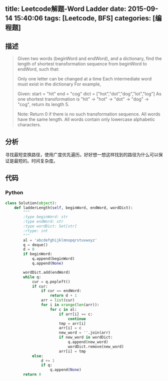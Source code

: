 title: Leetcode解题-Word Ladder
date: 2015-09-14 15:40:06
tags: [Leetcode, BFS]
categories: [编程题]
---

## 描述
> Given two words (beginWord and endWord), and a dictionary, find the length of shortest transformation sequence from beginWord to endWord, such that:
>
> Only one letter can be changed at a time
> Each intermediate word must exist in the dictionary
> For example,
>
> Given:
> start = "hit"
> end = "cog"
> dict = ["hot","dot","dog","lot","log"]
> As one shortest transformation is "hit" -> "hot" -> "dot" -> "dog" -> "cog",
> return its length 5.
>
> Note:
> Return 0 if there is no such transformation sequence.
> All words have the same length.
> All words contain only lowercase alphabetic characters.

## 分析
寻找最短变换路径，使用广度优先遍历。好好想一想这样找到的路径为什么可以保证是最短的。时间复杂度。

## 代码
### Python
```python
class Solution(object):
    def ladderLength(self, beginWord, endWord, wordDict):
        """
        :type beginWord: str
        :type endWord: str
        :type wordDict: Set[str]
        :rtype: int
        """
        al = 'abcdefghijklmnopqrstuvwxyz'
        q = deque()
        d = 0
        if beginWord:
            q.append(beginWord)
            q.append(None)

        wordDict.add(endWord)
        while q:
            cur = q.popleft()
            if cur:
                if cur == endWord:
                    return d + 1
                arr = list(cur)
                for i in xrange(len(arr)):
                    for c in al:
                        if arr[i] == c:
                            continue
                        tmp = arr[i]
                        arr[i] = c
                        new_word = ''.join(arr)
                        if new_word in wordDict:
                            q.append(new_word)
                            wordDict.remove(new_word)
                        arr[i] = tmp
            else:
                d += 1
                if q:
                    q.append(None)
        return 0
```
